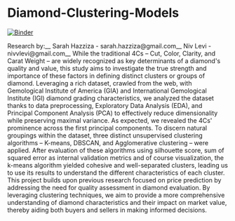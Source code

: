 # Diamond-Clustering-Models
[![Binder](https://mybinder.org/badge_logo.svg)](https://mybinder.org/v2/gh/nivlevi1/Diamond-Clustering-Models/HEAD)

Research by:__
Sarah Hazziza - sarah.hazziza@gmail.com__
Niv Levi - nivvlevi@gmail.com__
While the traditional 4Cs – Cut, Color, Clarity, and Carat Weight – are widely recognized as key determinants of a diamond's quality and value, this study aims to investigate the true strength and importance of these factors in defining distinct clusters or groups of diamond. Leveraging a rich dataset, crawled from the web, with Gemological Institute of America (GIA) and International Gemological Institute (IGI) diamond grading characteristics, we analyzed the dataset thanks to data preprocessing, Exploratory Data Analysis (EDA), and Principal Component Analysis (PCA) to effectively reduce dimensionality while preserving maximal variance. As expected, we revealed the 4Cs' prominence across the first principal components. To discern natural groupings within the dataset, three distinct unsupervised clustering algorithms – K-means, DBSCAN, and Agglomerative clustering – were applied. After evaluation of these algorithms using silhouette score, sum of squared error as internal validation metrics and of course visualization, the k-means algorithm yielded cohesive and well-separated clusters, leading us to use its results to understand the different characteristics of each cluster. This project builds upon previous research focused on price prediction by addressing the need for quality assessment in diamond evaluation. By leveraging clustering techniques, we aim to provide a more comprehensive understanding of diamond characteristics and their impact on market value, thereby aiding both buyers and sellers in making informed decisions.
